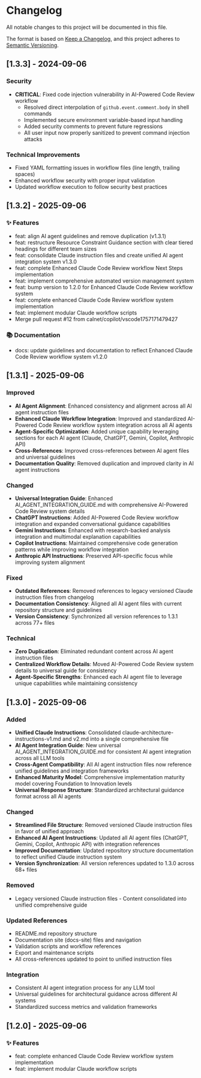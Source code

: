 # Changelog

All notable changes to this project will be documented in this file.

The format is based on [Keep a Changelog](https://keepachangelog.com/en/1.0.0/),
and this project adheres to [Semantic Versioning](https://semver.org/spec/v2.0.0.html).

## [1.3.3] - 2024-09-06

### Security
- **CRITICAL**: Fixed code injection vulnerability in AI-Powered Code Review workflow
  - Resolved direct interpolation of `github.event.comment.body` in shell commands
  - Implemented secure environment variable-based input handling
  - Added security comments to prevent future regressions
  - All user input now properly sanitized to prevent command injection attacks

### Technical Improvements
- Fixed YAML formatting issues in workflow files (line length, trailing spaces)
- Enhanced workflow security with proper input validation
- Updated workflow execution to follow security best practices

## [1.3.2] - 2025-09-06

### ✨ Features

- feat: align AI agent guidelines and remove duplication (v1.3.1)
- feat: restructure Resource Constraint Guidance section with clear tiered headings for different team sizes
- feat: consolidate Claude instruction files and create unified AI agent integration system v1.3.0
- feat: complete Enhanced Claude Code Review workflow Next Steps implementation
- feat: implement comprehensive automated version management system
- feat: bump version to 1.2.0 for Enhanced Claude Code Review workflow system
- feat: complete enhanced Claude Code Review workflow system implementation
- feat: implement modular Claude workflow scripts
- Merge pull request #12 from calnet/copilot/vscode1757171479427

### 📚 Documentation

- docs: update guidelines and documentation to reflect Enhanced Claude Code Review workflow system v1.2.0

## [1.3.1] - 2025-09-06
### Improved
- **AI Agent Alignment**: Enhanced consistency and alignment across all AI agent instruction files
- **Enhanced Claude Workflow Integration**: Improved and standardized AI-Powered Code Review workflow system integration across all AI agents
- **Agent-Specific Optimization**: Added unique capability leveraging sections for each AI agent (Claude, ChatGPT, Gemini, Copilot, Anthropic API)
- **Cross-References**: Improved cross-references between AI agent files and universal guidelines
- **Documentation Quality**: Removed duplication and improved clarity in AI agent instructions
### Changed
- **Universal Integration Guide**: Enhanced AI_AGENT_INTEGRATION_GUIDE.md with comprehensive AI-Powered Code Review system details
- **ChatGPT Instructions**: Added AI-Powered Code Review workflow integration and expanded conversational guidance capabilities
- **Gemini Instructions**: Enhanced with research-backed analysis integration and multimodal explanation capabilities
- **Copilot Instructions**: Maintained comprehensive code generation patterns while improving workflow integration
- **Anthropic API Instructions**: Preserved API-specific focus while improving system alignment
### Fixed
- **Outdated References**: Removed references to legacy versioned Claude instruction files from changelog
- **Documentation Consistency**: Aligned all AI agent files with current repository structure and guidelines
- **Version Consistency**: Synchronized all version references to 1.3.1 across 77+ files
### Technical
- **Zero Duplication**: Eliminated redundant content across AI agent instruction files
- **Centralized Workflow Details**: Moved AI-Powered Code Review system details to universal guide for consistency
- **Agent-Specific Strengths**: Enhanced each AI agent file to leverage unique capabilities while maintaining consistency
## [1.3.0] - 2025-09-06
### Added
- **Unified Claude Instructions**: Consolidated claude-architecture-instructions-v1.md and v2.md into a single comprehensive file
- **AI Agent Integration Guide**: New universal AI_AGENT_INTEGRATION_GUIDE.md for consistent AI agent integration across all LLM tools
- **Cross-Agent Compatibility**: All AI agent instruction files now reference unified guidelines and integration frameworks
- **Enhanced Maturity Model**: Comprehensive implementation maturity model covering Foundation to Innovation levels
- **Universal Response Structure**: Standardized architectural guidance format across all AI agents
### Changed
- **Streamlined File Structure**: Removed versioned Claude instruction files in favor of unified approach
- **Enhanced AI Agent Instructions**: Updated all AI agent files (ChatGPT, Gemini, Copilot, Anthropic API) with integration references
- **Improved Documentation**: Updated repository structure documentation to reflect unified Claude instruction system
- **Version Synchronization**: All version references updated to 1.3.0 across 68+ files
### Removed
- Legacy versioned Claude instruction files - Content consolidated into unified comprehensive guide
### Updated References
- README.md repository structure
- Documentation site (docs-site) files and navigation
- Validation scripts and workflow references
- Export and maintenance scripts
- All cross-references updated to point to unified instruction files
### Integration
- Consistent AI agent integration process for any LLM tool
- Universal guidelines for architectural guidance across different AI systems
- Standardized success metrics and validation frameworks
## [1.2.0] - 2025-09-06
### ✨ Features
- feat: complete enhanced Claude Code Review workflow system implementation
- feat: implement modular Claude workflow scripts
